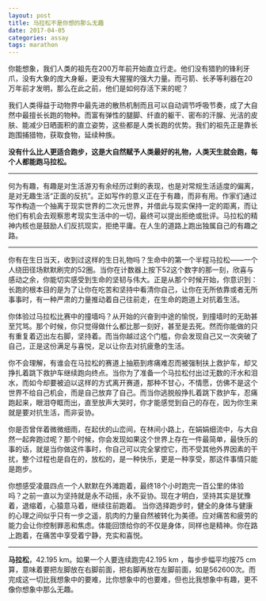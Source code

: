 ```yaml
---
layout: post
title: 马拉松不是你想的那么无趣
date: 2017-04-05
categories: assay
tags: marathon
---
```



你能想象，我们人类的祖先在200万年前开始直立行走。他们没有猎豹的锋利牙爪，没有大象的庞大身躯，更没有大猩猩的强大力量。而弓箭、长矛等利器在20万年前才发明，那么在此之前，他们是如何存活下来的呢？

我们人类得益于动物界中最先进的散热机制而且可以自动调节呼吸节奏，成了大自然中最擅长长跑的物种。而富有弹性的腿脚、纤直的躯干、密布的汗腺、光洁的皮肤、能减少日晒面积的直立姿势，这些都是人类长跑的优势。我们的祖先正是靠长跑围捕猎物，获取食物，延续种族。

**没有什么比人更适合跑步，这是大自然赋予人类最好的礼物，人类天生就会跑，每个人都能跑马拉松。**

----------

何为有趣，有趣是对生活游刃有余经历过剩的表现，也是对常规生活适度的偏离，是对无趣生活“正面的反抗”。正如写作的意义正在于有趣，而非有用。作家们通过写作构造一个抽离于现实世界的二次元世界，并借此与现实保持一定的距离，而让他们有机会去观察思考现实生活中的一切，最终可以提出拒绝或批评。马拉松的精神内核也是鼓励人们反抗现实，拒绝平庸。在人生的道路上跑出独属自己的有趣之路。

----------

你有在生日当天，收到过这样的生日礼物吗？生命中的第一个半程马拉松——一个人绕田径场默默刷完的52圈。当你在计数器上按下52这个数字的那一刻，欣喜与感动之余，你能切实感受到生命的坚韧与伟大。正是从那个时候开始，你意识到：长跑的根本目的是为了让你在吃苦和坚持中看清你自己，让你在无所依靠或者无所事事时，有一种严肃的力量推动着自己往前走，在生命的跑道上对抗着生活。

你体验过马拉松比赛中的撞墙吗？从开始的兴奋到中途的愉悦，到撞墙时的无助甚至咒骂。那个时候，你只觉得做什么都比那一刻好，甚至是去死。然而你能做的只有重复着迈出左右脚，坚持着。而当你越过这个门槛，你会发现自己又一次突破了自己，正是这份满足与喜悦，足以让你去对抗疲惫的生活。

你不会理解，有谁会在马拉松的赛道上抽筋到疼痛难忍而被强制扶上救护车，却又挣扎着跳下救护车继续跑向终点。当你为了准备一个马拉松付出过无数的汗水和泪水，而如今却要被迫以这样的方式离开赛道，那种不甘心，不情愿，仿佛不是这个世界不给自己机会，而是自己放弃了自己。而当你逃脱般挣扎着跳下救护车，忍痛跑起来，眼泪夺眶而出，直至放声大哭时，你才能感觉到自己的存在，因为你生来就是要对抗生活，而非妥协。

你是否曾伴着微微细雨，在起伏的山峦间，在林间小路上，在娟娟细流中，与大自然一起奔跑过呢？那个时候，你会发现如果这个世界上存在一件最简单，最快乐的事的话，就是当你做这件事时，你自己可以完全掌控它，而不受其他外界因素的干扰，整个过程也是自在的，放松的，是一种快乐，更是一种享受，那这件事情只能是跑步。

你想感受凌晨四点一个人默默在外滩跑着，最终18个小时跑完一百公里的体验吗？之前一直以为坚持就是永不动摇，永不妥协。现在才明白，坚持其实是犹豫着，退缩着，心猿意马着，继续往前跑着。
当你选择跑步时，健全的身体与健康的心理之间似乎只有一步之遥，肌肉的力量自然被转化为美德。应对痛苦和疲劳的能力会让你控制罪恶和焦虑。体能回馈给你的不仅是身体，同样也是精神。你在路上跑着，在痛苦中享受着宁静，充实和喜悦。

----------

**马拉松**，42.195 km。如果一个人要连续跑完42.195 km ，每步步幅平均按75 cm算，意味着要把左脚放在右脚前面，把右脚再放在左脚前面，如是562600次。而完成这一切比我想象中的要难，比你想象中的也要难，但也比我想象中有趣，更不像你想象中那么无趣。